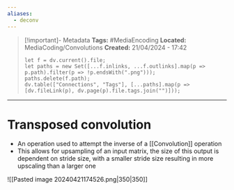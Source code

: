 ```yaml
---
aliases:
  - deconv
---
```


> [!important]- Metadata
> **Tags:** #MediaEncoding 
> **Located:** MediaCoding/Convolutions
> **Created:** 21/04/2024 - 17:42
> ```dataviewjs
> let f = dv.current().file;
> let paths = new Set([...f.inlinks, ...f.outlinks].map(p => p.path).filter(p => !p.endsWith(".png")));
> paths.delete(f.path);
> dv.table(["Connections", "Tags"], [...paths].map(p => [dv.fileLink(p), dv.page(p).file.tags.join("")]));
> ```

___
# Transposed convolution
- An operation used to attempt the inverse of a [[Convolution]] operation 
- This allows for upsampling of an input matrix, the size of this output is dependent on stride size, with a smaller stride size resulting in more upscaling than a larger one

![[Pasted image 20240421174526.png|350|350]]
